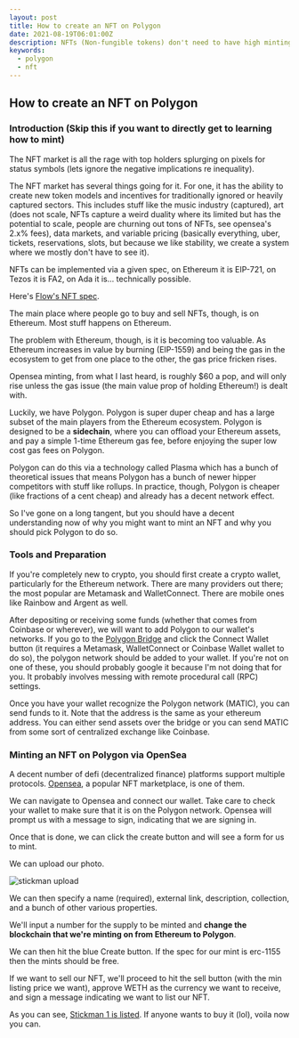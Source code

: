 ```yaml
---
layout: post
title: How to create an NFT on Polygon
date: 2021-08-19T06:01:00Z
description: NFTs (Non-fungible tokens) don't need to have high minting costs.
keywords:
  - polygon
  - nft
---
```


## How to create an NFT on Polygon

### Introduction (Skip this if you want to directly get to learning how to mint)

The NFT market is all the rage with top holders splurging on pixels for status symbols (lets ignore the negative implications re inequality).

The NFT market has several things going for it. For one, it has the ability to create new token models and incentives for traditionally ignored or heavily captured sectors. This includes stuff like the music industry (captured), art (does not scale, NFTs capture a weird duality where its limited but has the potential to scale, people are churning out tons of NFTs, see opensea's 2.x% fees), data markets, and variable pricing (basically everything, uber, tickets, reservations, slots, but because we like stability, we create a system where we mostly don't have to see it).

NFTs can be implemented via a given spec, on Ethereum it is EIP-721, on Tezos it is FA2, on Ada it is... technically possible.

Here's [Flow's NFT spec](https://github.com/onflow/flow-nft).

The main place where people go to buy and sell NFTs, though, is on Ethereum. Most stuff happens on Ethereum.

The problem with Ethereum, though, is it is becoming too valuable. As Ethereum increases in value by burning (EIP-1559) and being the gas in the ecosystem to get from one place to the other, the gas price fricken rises.

Opensea minting, from what I last heard, is roughly \$60 a pop, and will only rise unless the gas issue (the main value prop of holding Ethereum!) is dealt with.

Luckily, we have Polygon. Polygon is super duper cheap and has a large subset of the main players from the Ethereum ecosystem. Polygon is designed to be a **sidechain**, where you can offload your Ethereum assets, and pay a simple 1-time Ethereum gas fee, before enjoying the super low cost gas fees on Polygon.

Polygon can do this via a technology called Plasma which has a bunch of theoretical issues that means Polygon has a bunch of newer hipper competitors with stuff like rollups. In practice, though, Polygon is cheaper (like fractions of a cent cheap) and already has a decent network effect.

So I've gone on a long tangent, but you should have a decent understanding now of why you might want to mint an NFT and why you should pick Polygon to do so.

### Tools and Preparation

If you're completely new to crypto, you should first create a crypto wallet, particularly for the Ethereum network. There are many providers out there; the most popular are Metamask and WalletConnect. There are mobile ones like Rainbow and Argent as well.

After depositing or receiving some funds (whether that comes from Coinbase or wherever), we will want to add Polygon to our wallet's networks. If you go to the [Polygon Bridge](https://wallet.matic.network/bridge/) and click the Connect Wallet button (it requires a Metamask, WalletConnect or Coinbase Wallet wallet to do so), the polygon network should be added to your wallet. If you're not on one of these, you should probably google it because I'm not doing that for you. It probably involves messing with remote procedural call (RPC) settings.

Once you have your wallet recognize the Polygon network (MATIC), you can send funds to it. Note that the address is the same as your ethereum address. You can either send assets over the bridge or you can send MATIC from some sort of centralized exchange like Coinbase.

### Minting an NFT on Polygon via OpenSea

A decent number of defi (decentralized finance) platforms support multiple protocols. [Opensea](https://opensea.io/), a popular NFT marketplace, is one of them.

We can navigate to Opensea and connect our wallet. Take care to check your wallet to make sure that it is on the Polygon network. Opensea will prompt us with a message to sign, indicating that we are signing in.

Once that is done, we can click the create button and will see a form for us to mint.

We can upload our photo.

![stickman upload](https://cldup.com/b_FKACNnZL.png)

We can then specify a name (required), external link, description, collection, and a bunch of other various properties.

We'll input a number for the supply to be minted and **change the blockchain that we're minting on from Ethereum to Polygon**.

We can then hit the blue Create button. If the spec for our mint is erc-1155 then the mints should be free.

If we want to sell our NFT, we'll proceed to hit the sell button (with the min listing price we want), approve WETH as the currency we want to receive, and sign a message indicating we want to list our NFT.

As you can see, [Stickman 1 is listed](https://opensea.io/assets/matic/0x2953399124f0cbb46d2cbacd8a89cf0599974963/26824423530929800973442129736692738732447173725311608746105579846424049221642). If anyone wants to buy it (lol), voila now you can.
